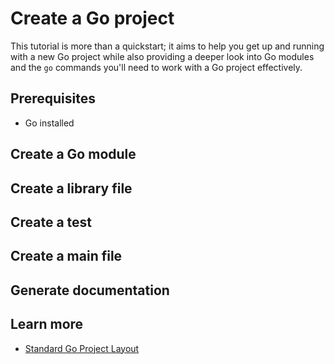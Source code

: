 # Create a Go project

This tutorial is more than a quickstart; it aims to help you get up and running with a new Go project while
also providing a deeper look into Go modules and the `go` commands you'll need
to work with a Go project effectively.

## Prerequisites

* Go installed

## Create a Go module

## Create a library file

## Create a test

## Create a main file

## Generate documentation

## Learn more

* [Standard Go Project Layout](https://github.com/golang-standards/project-layout)
